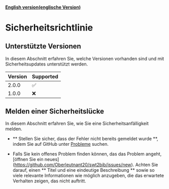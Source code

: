 #### [English version(englische Version)](https://github.com/Oberleutnant20/swt2bib/blob/master/security/SECURITY_en.md)

# Sicherheitsrichtlinie

## Unterstützte Versionen

In diesem Abschnitt erfahren Sie, welche Versionen vorhanden sind
und mit Sicherheitsupdates unterstützt werden.

| Version | Supported          |
| ------- | ------------------ |
| 2.0.0   | :white_check_mark: |
| 1.0.0   | :x:                |

## Melden einer Sicherheitslücke

In diesem Abschnitt erfahren Sie, wie Sie eine Sicherheitsanfälligkeit melden.

* ** Stellen Sie sicher, dass der Fehler nicht bereits gemeldet wurde **, 
indem Sie auf GitHub unter [Probleme](https://github.com/Oberleutnant20/swt2bib/issues) suchen.

* Falls Sie kein offenes Problem finden können, das das Problem angeht, [öffnen Sie ein neues]
(https://github.com/Oberleutnant20/swt2bib/issues/new). Achten Sie darauf, einen ** Titel und eine eindeutige Beschreibung ** sowie so viele relevante 
Informationen wie möglich anzugeben, die das erwartete Verhalten zeigen, das nicht auftritt.
